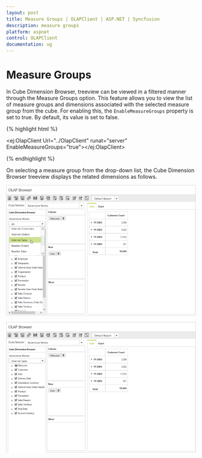 ```yaml
---
layout: post
title: Measure Groups | OLAPClient | ASP.NET | Syncfusion
description: measure groups 
platform: aspnet
control: OLAPClient
documentation: ug
---
```


# Measure Groups 

In Cube Dimension Browser, treeview can be viewed in a filtered manner through the Measure Groups option. This feature allows you to view the list of measure groups and dimensions associated with the selected measure group from the cube. For enabling this, the `EnableMeasureGroups` property is set to true. By default, its value is set to false.

{% highlight html %}

<ej:OlapClient Url="../OlapClient" runat="server" EnableMeasureGroups="true"></ej:OlapClient>

{% endhighlight %}

On selecting a measure group from the drop-down list, the Cube Dimension Browser treeview displays the related dimensions as follows.

![](Measure-Groups_images/measuregroup.png) 

![](Measure-Groups_images/measuregroup1.png)
